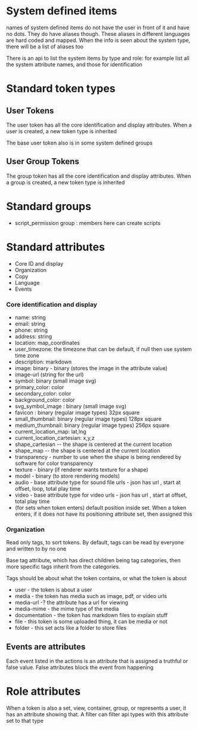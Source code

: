 # System defined items

names of system defined items do not have the user in front of it and have no dots.
They do have aliases though. These aliases in different languages are hard coded and mapped. When the info is seen about the system type, there will be a list of aliases too

There is an api to list the system items by type and role: for example list all the system attribute names, and those for identification

# Standard token types

## User Tokens

The user token has all the core identification and display attributes. When a user is created, a new token type is inherited

The base user token also is in some system defined groups

## User Group Tokens

The group token has all the core identification and display attributes. When a group is created, a new token type is inherited

# Standard groups

* script_permission group : members here can create scripts

# Standard attributes


* Core ID and display
* Organization
* Copy
* Language
* Events

### Core identification and display

* name: string
* email: string
* phone: string
* address: string
* location: map_coordinates
* user_timezone: the timezone that can be default, if null then use system time zone
* description: markdown
* image: binary - binary (stores the image in the attribute value)
* image-url (string for the url)
* symbol: binary (small image svg)
* primary_color: color
* secondary_color: color
* background_color: color
* svg_symbol_image  : binary (small image svg)
* favicon : binary (regular image types) 32px square
* small_thumbnail: binary (regular image types) 128px square
* medium_thumbnail: binary (regular image types) 256px square
* current_location_map: lat,lng
* current_location_cartesian: x,y,z
* shape_cartesian -- the shape is centered at the current location
* shape_map -- the shape is centered at the current location 
* transparency - number to use when the shape is being rendered by software for color transparency
* texture - binary (if renderer wants texture for a shape)
* model - binary (to store rendering models)
* audio - base attribute type for sound file urls - json has url , start at offset, loop, total play time
* video - base attribute type for video urls - json has url , start at offset,  total play time
* (for sets when token enters) default position inside set. When a token enters, if it does not have its positioning attribute set, then assigned this

### Organization

Read only tags, to sort tokens. By default, tags can be read by everyone and written to by no one

Base tag attribute, which has direct children being tag categories, then more specific tags inherit from the categories.

Tags should be about what the token contains, or what the token is about

* user - the token is about a user
* media - the token has media such as image, pdf, or video urls
* media-url -? the attribute has a url for viewing
* media-mime - the mime type of the media
* documentation - the token has markdown files to explain stuff
* file - this token is some uploaded thing, it can be media or not
* folder - this set acts like a folder to store files




## Events are attributes

Each event listed in the actions is an attribute that is assigned a truthful or false value. False attributes block the event from happening


# Role attributes

When a token is also a set, view, container, group, or represents a user, it has an attribute showing that. A filter can filter api types with this attribute set to that type





